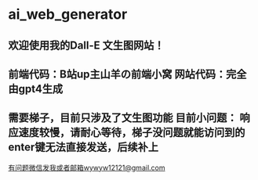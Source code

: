 # ai_web_generator
欢迎使用我的Dall-E 文生图网站！
----------------------
前端代码：B站up主山羊の前端小窝
网站代码：完全由gpt4生成
----------------------
需要梯子，目前只涉及了文生图功能
目前小问题：
响应速度较慢，请耐心等待，梯子没问题就能访问到的
enter键无法直接发送，后续补上
----------------------
有问题微信发我或者邮箱wywyw12121@gmail.com

